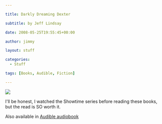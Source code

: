 ```yaml
---

title: Darkly Dreaming Dexter

subtitle: by Jeff Lindsay

date: 2008-05-25T19:55:45+00:00

author: jimmy

layout: stuff

categories:
  - Stuff

tags: [Books, Audible, Fiction] 

---
```


<div class="iframe-left">
<a href="http://www.amazon.com/Dexter-7-Book-Series/dp/B00VZITGYM/ref=as_li_ss_il?s=digital-text&ie=UTF8&qid=1458768581&sr=1-1&keywords=darkly+dreaming+dexter&linkCode=li3&tag=jimmlitt-20&linkId=6214f80fa55a3282052069b6169fc07e" target="_blank"><img border="0" src="//ws-na.amazon-adsystem.com/widgets/q?_encoding=UTF8&ASIN=B00VZITGYM&Format=_SL250_&ID=AsinImage&MarketPlace=US&ServiceVersion=20070822&WS=1&tag=jimmlitt-20" ></a><img src="//ir-na.amazon-adsystem.com/e/ir?t=jimmlitt-20&l=li3&o=1&a=B00VZITGYM" width="1" height="1" border="0" alt="" style="border:none !important; margin:0px !important;" />
</div>


I'll be honest, I watched the Showtime series before reading these books, but the read is SO worth it.  

Also available in [Audible audiobook][1]



[1]: http://www.amazon.com/Darkly-Dreaming-Dexter-Book/dp/B007P06U66/ref=as_li_ss_tl?s=digital-text&ie=UTF8&qid=1458768651&sr=1-1&keywords=darkly+dreaming+dexter+audio&linkCode=ll1&tag=jimmlitt-20&linkId=0dabd7fc479ea74320dbe22946d1650b "Audible on Amazon"